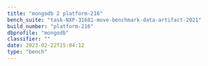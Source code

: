 ```yaml
---
title: "mongodb 2 platform-216"
bench_suite: "task-NXP-31681-move-benchmark-data-artifact-2021"
build_number: "platform-216"
dbprofile: "mongodb"
classifier: ""
date: 2023-02-22T15:04:12
type: "bench"
---
```

